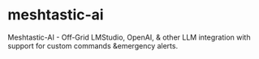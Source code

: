# meshtastic-ai
Meshtastic-AI - Off-Grid LMStudio, OpenAI, &amp; other LLM integration with support for custom commands &amp;emergency alerts.
